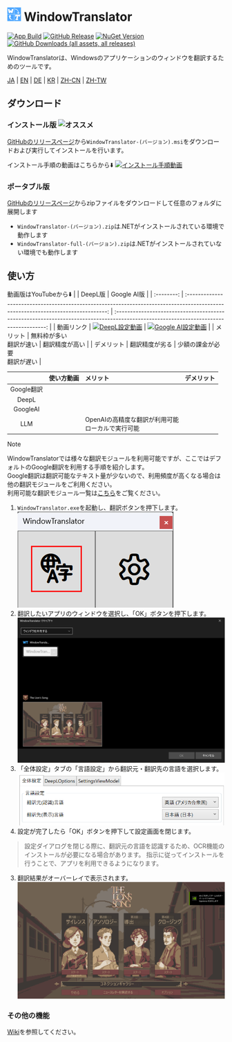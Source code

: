 # <img src="images/wt.png" width="32" > WindowTranslator

[![App Build](https://github.com/Freeesia/WindowTranslator/actions/workflows/dotnet-desktop.yml/badge.svg)](https://github.com/Freeesia/WindowTranslator/actions/workflows/dotnet-desktop.yml)
[![GitHub Release](https://img.shields.io/github/v/release/Freeesia/WindowTranslator)](https://github.com/Freeesia/WindowTranslator/releases/latest)
[![NuGet Version](https://img.shields.io/nuget/v/WindowTranslator.Abstractions)](https://www.nuget.org/packages/WindowTranslator.Abstractions)
[![GitHub Downloads (all assets, all releases)](https://img.shields.io/github/downloads/Freeesia/WindowTranslator/total)](https://github.com/Freeesia/WindowTranslator/releases/latest)

WindowTranslatorは、Windowsのアプリケーションのウィンドウを翻訳するためのツールです。

[JA](README.md) | [EN](./README.en.md) | [DE](./README.de.md) | [KR](./README.kr.md) | [ZH-CN](./README.zh-cn.md) | [ZH-TW](./README.zh-tw.md)

## ダウンロード
### インストール版 ![オススメ](https://img.shields.io/badge/%E3%82%AA%E3%82%B9%E3%82%B9%E3%83%A1-brightgreen)

[GitHubのリリースページ](https://github.com/Freeesia/WindowTranslator/releases/latest)から`WindowTranslator-(バージョン).msi`をダウンロードおよび実行してインストールを行います。

インストール手順の動画はこちらから⬇️
[![インストール手順動画](https://github.com/user-attachments/assets/b5babc02-715b-43bc-ba97-f23078ffd39b)](https://youtu.be/wvcbCLA9chQ?t=7)

### ポータブル版

[GitHubのリリースページ](https://github.com/Freeesia/WindowTranslator/releases/latest)からzipファイルをダウンロードして任意のフォルダに展開します

* `WindowTranslator-(バージョン).zip`は.NETがインストールされている環境で動作します
* `WindowTranslator-full-(バージョン).zip`は.NETがインストールされていない環境でも動作します

## 使い方

動画版はYouTubeから⬇️
|            |                                                              DeepL版                                                              |                                                              Google AI版                                                              |
| :--------: | :-------------------------------------------------------------------------------------------------------------------------------: | :-----------------------------------------------------------------------------------------------------------------------------------: |
| 動画リンク | [![DeepL設定動画](https://github.com/user-attachments/assets/4abd512f-cff9-45a8-852b-722641458f0b)](https://youtu.be/D7Yb6rIVPI0) | [![Google AI設定動画](https://github.com/user-attachments/assets/9d3a91ab-f1aa-4079-be68-622212ab1b68)](https://youtu.be/Oht0z03M91I) |
|  メリット  |                                                    無料枠が多い<br/>翻訳が速い                                                    |                                                            翻訳精度が高い                                                             |
| デメリット |                                                          翻訳精度が劣る                                                           |                                                    少額の課金が必要<br/>翻訳が遅い                                                    |

||使い方動画|メリット|デメリット|
|:-:|:-:|:-|:-|
|Google翻訳|
|DeepL|
|GoogleAI|
|LLM||OpenAIの高精度な翻訳が利用可能<br/>ローカルで実行可能||


> [!NOTE]
> WindowTranslatorでは様々な翻訳モジュールを利用可能ですが、ここではデフォルトのGoogle翻訳を利用する手順を紹介します。  
> Google翻訳は翻訳可能なテキスト量が少ないので、利用頻度が高くなる場合は他の翻訳モジュールをご利用ください。  
> 利用可能な翻訳モジュール一覧は[こちら]()をご覧ください。

1. `WindowTranslator.exe`を起動し、翻訳ボタンを押下します。  
  ![翻訳ボタン](images/translate.png)
2. 翻訳したいアプリのウィンドウを選択し、「OK」ボタンを押下します。
  ![ウィンドウ選択](images/select.png)
3. 「全体設定」タブの「言語設定」から翻訳元・翻訳先の言語を選択します。  
  ![言語設定](images/language.png)
4. 設定が完了したら「OK」ボタンを押下して設定画面を閉じます。


> 設定ダイアログを閉じる際に、翻訳元の言語を認識するため、OCR機能のインストールが必要になる場合があります。
> 指示に従ってインストールを行うことで、アプリを利用できるようになります。

3. 翻訳結果がオーバーレイで表示されます。  
  ![翻訳結果](images/result.png)


### その他の機能

[Wiki](https://github.com/Freeesia/WindowTranslator/wiki)を参照してください。

